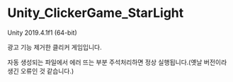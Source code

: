 # Unity_ClickerGame_StarLight

Unity 2019.4.1f1 (64-bit)

광고 기능 제거한 클리커 게임입니다.

자동 생성되는 파일에서 에러 뜨는 부분 주석처리하면 정상 실행됩니다.(옛날 버전이라 생긴 오류인 것 같습니다.)
